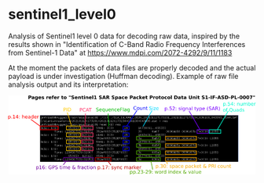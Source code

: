 # sentinel1_level0

Analysis of Sentinel1 level 0 data for decoding raw data, inspired by
the results shown in "Identification of C-Band Radio Frequency Interferences 
from Sentinel-1 Data" at https://www.mdpi.com/2072-4292/9/11/1183

At the moment the packets of data files are properly decoded and the actual
payload is under investigation (Huffman decoding). Example of raw file analysis
output and its interpretation:

<img src="figures/res.png">
